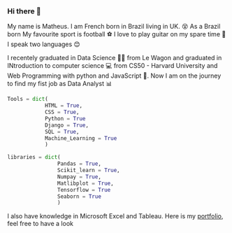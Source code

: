 ### Hi there 👋

<!--
**mdbruchard/mdbruchard** is a ✨ _special_ ✨ repository because its `README.md` (this file) appears on your GitHub profile.

Here are some ideas to get you started:

- 🔭 I’m currently working on ...
- 🌱 I’m currently learning ...
- 👯 I’m looking to collaborate on ...
- 🤔 I’m looking for help with ...
- 💬 Ask me about ...
- 📫 How to reach me: ...
- 😄 Pronouns: ...
- ⚡ Fun fact: ...
-->
My name is Matheus. I am French born in Brazil living in UK. 😵
As a Brazil born My favourite sport is football ⚽
I love to play guitar on my spare time 🎸
I speak two languages 😊

I recentely graduated in Data Science 👨‍🔬 from Le Wagon and graduated in INtroduction to computer science 💻 from CS50 - Harvard University and Web Programming with python and JavaScript 🐍. Now I am on the journey to find my fist job as Data Analyst 📊

```python
Tools = dict(
            HTML = True,
            CSS = True,
            Python = True
            Django = True,
            SQL = True,
            Machine_Learning = True
            )
```
```python
libraries = dict(
                Pandas = True,
                Scikit_learn = True,
                Numpay = True,
                Matlibplot = True,
                Tensorflow = True
                Seaborn = True
                )
```

I also have knowledge in Microsoft Excel and Tableau. Here is my [portfolio](troopl.com/mdbruchard), feel free to have a look
